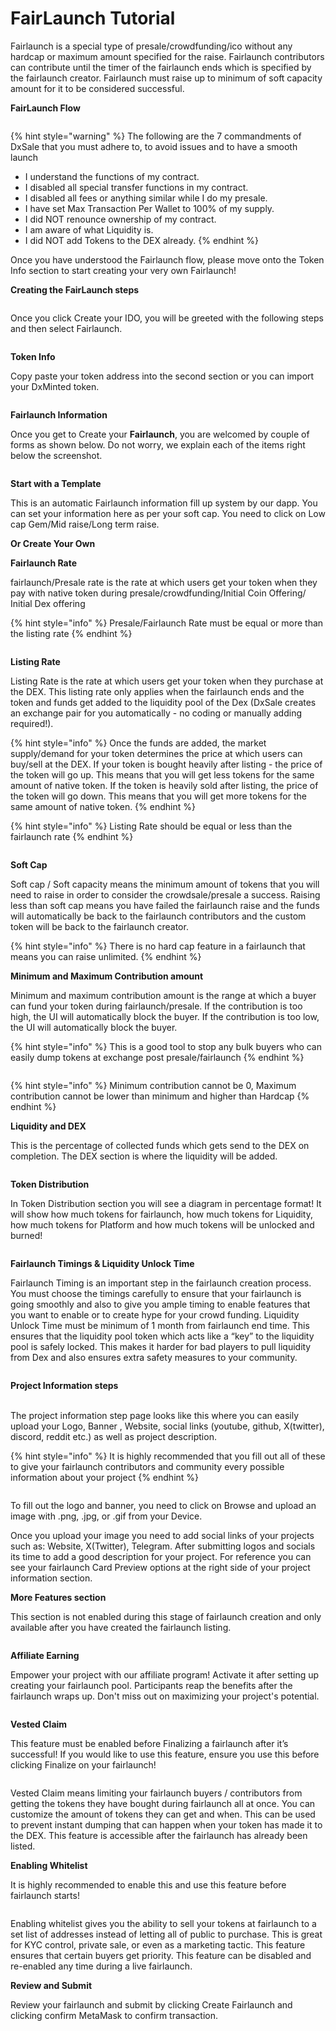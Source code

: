 # FairLaunch Tutorial

Fairlaunch is a special type of presale/crowdfunding/ico without any hardcap or maximum amount specified for the raise. Fairlaunch contributors can contribute until the timer of the fairlaunch ends which is specified by the fairlaunch creator. Fairlaunch must raise up to minimum of soft capacity amount for it to be considered successful.



**FairLaunch Flow**

<figure><img src="../../.gitbook/assets/image (1) (4).png" alt=""><figcaption></figcaption></figure>

{% hint style="warning" %}
The following are the 7 commandments of DxSale that you must adhere to, to avoid issues and to have a smooth launch

* I understand the functions of my contract.
* I disabled all special transfer functions in my contract.
* I disabled all fees or anything similar while I do my presale.
* I have set Max Transaction Per Wallet to 100% of my supply.
* I did NOT renounce ownership of my contract.
* I am aware of what Liquidity is.
* I did NOT add Tokens to the DEX already.
{% endhint %}

Once you have understood the Fairlaunch flow, please move onto the Token Info section to start creating your very own Fairlaunch!

**Creating the FairLaunch steps**

<figure><img src="../../.gitbook/assets/dxsale create ido.png" alt=""><figcaption></figcaption></figure>

Once you click Create your IDO, you will be greeted with the following steps and then select Fairlaunch.

<figure><img src="../../.gitbook/assets/dxfair1.png" alt=""><figcaption></figcaption></figure>

**Token Info**

Copy paste your token address into the second section or you can import your DxMinted token.

<figure><img src="../../.gitbook/assets/fairlaunch token info.png" alt=""><figcaption></figcaption></figure>

**Fairlaunch Information**

Once you get to Create your **Fairlaunch**, you are welcomed by couple of forms as shown below. Do not worry, we explain each of the items right below the screenshot.

<figure><img src="../../.gitbook/assets/fairlaunch info3.png" alt=""><figcaption></figcaption></figure>

**Start with a Template**

This is an automatic Fairlaunch information fill up system by our dapp. You can set your information here as per your soft cap. You need to click on Low cap Gem/Mid raise/Long term raise.

**Or Create Your Own**

**Fairlaunch Rate**

fairlaunch/Presale rate is the rate at which users get your token when they pay with native token during presale/crowdfunding/Initial Coin Offering/ Initial Dex offering



{% hint style="info" %}
Presale/Fairlaunch Rate must be equal or more than the listing rate
{% endhint %}

<figure><img src="../../.gitbook/assets/image (15) (2).png" alt=""><figcaption></figcaption></figure>

&#x20;

&#x20;

**Listing Rate**

Listing Rate is the rate at which users get your token when they purchase at the DEX. This listing rate only applies when the fairlaunch ends and the token and funds get added to the liquidity pool of the Dex (DxSale creates an exchange pair for you automatically - no coding or manually adding required!).

{% hint style="info" %}
Once the funds are added, the market supply/demand for your token determines the price at which users can buy/sell at the DEX. If your token is bought heavily after listing - the price of the token will go up. This means that you will get less tokens for the same amount of native token. If the token is heavily sold after listing, the price of the token will go down. This means that you will get more tokens for the same amount of native token.&#x20;
{% endhint %}



{% hint style="info" %}
Listing Rate should be equal or less than the fairlaunch rate
{% endhint %}

<figure><img src="../../.gitbook/assets/image (9) (3) (1).png" alt=""><figcaption></figcaption></figure>

&#x20;

**Soft Cap**

Soft cap / Soft capacity means the minimum amount of tokens that you will need to raise in order to consider the crowdsale/presale a success. Raising less than soft cap means you have failed the fairlaunch raise and the funds will automatically be back to the fairlaunch contributors and the custom token will be back to the fairlaunch creator.

{% hint style="info" %}
There is no hard cap feature in a fairlaunch that means you can raise unlimited.
{% endhint %}

&#x20;



**Minimum and Maximum Contribution amount**

Minimum and maximum contribution amount is the range at which a buyer can fund your token during fairlaunch/presale. If the contribution is too high, the UI will automatically block the buyer. If the contribution is too low, the UI will automatically block the buyer.

{% hint style="info" %}
This is a good tool to stop any bulk buyers who can easily dump tokens at exchange post presale/fairlaunch&#x20;
{% endhint %}

<figure><img src="../../.gitbook/assets/image (61) (1).png" alt=""><figcaption></figcaption></figure>

{% hint style="info" %}
Minimum contribution cannot be 0, Maximum contribution cannot be lower than minimum and higher than Hardcap
{% endhint %}

**Liquidity and DEX**

This is the percentage of collected funds which gets send to the DEX on completion. The DEX section is where the liquidity will be added.

<figure><img src="https://docs.dxsale.network/~gitbook/image?url=https%3A%2F%2F3286775751-files.gitbook.io%2F%7E%2Ffiles%2Fv0%2Fb%2Fgitbook-x-prod.appspot.com%2Fo%2Fspaces%252F-MTT8AZhxr8LCTIIdY3-%252Fuploads%252F1CcnupdONESfYxVSxDWH%252Fdx4.png%3Falt%3Dmedia%26token%3D136db37d-47f4-4a02-80a2-3566f65ca544&#x26;width=768&#x26;dpr=4&#x26;quality=100&#x26;sign=ea28312a8ae448322fdcd84a3ebd22e4189a07604e97789874556778bfafbbc6" alt=""><figcaption></figcaption></figure>

&#x20;**Token Distribution**

In Token Distribution section you will see a diagram in percentage format! It will show how much tokens for fairlaunch, how much tokens for Liquidity, how much tokens for Platform and how much tokens will be unlocked and burned!

<figure><img src="../../.gitbook/assets/fairlaunch info5.png" alt=""><figcaption></figcaption></figure>

**Fairlaunch Timings & Liquidity Unlock Time**

Fairlaunch Timing is an important step in the fairlaunch creation process. You must choose the timings carefully to ensure that your fairlaunch is going smoothly and also to give you ample timing to enable features that you want to enable or to create hype for your crowd funding. Liquidity Unlock Time must be minimum of 1 month from fairlaunch end time. This ensures that the liquidity pool token which acts like a “key” to the liquidity pool is safely locked. This makes it harder for bad players to pull liquidity from Dex and also ensures extra safety measures to your community.



<figure><img src="../../.gitbook/assets/fairlaunch info6.png" alt=""><figcaption></figcaption></figure>

**Project Information steps**

\
The project information step page looks like this where you can easily upload your Logo, Banner , Website, social links (youtube, github, X(twitter), discord, reddit etc.) as well as project description.

{% hint style="info" %}
It is highly recommended that you fill out all of these to give your fairlaunch contributors and community every possible information about your project
{% endhint %}

<figure><img src="https://docs.dxsale.network/~gitbook/image?url=https%3A%2F%2F3286775751-files.gitbook.io%2F%7E%2Ffiles%2Fv0%2Fb%2Fgitbook-x-prod.appspot.com%2Fo%2Fspaces%252F-MTT8AZhxr8LCTIIdY3-%252Fuploads%252FD0k2hVh6LqU8Xbog4uxC%252Fdx6.png%3Falt%3Dmedia%26token%3Dd5535504-089e-4285-91c3-89dd3076f51c&#x26;width=768&#x26;dpr=4&#x26;quality=100&#x26;sign=201203759d26ee37fc45dcf3ae6784f5a243a1150398ecb2a090c3727572a7f4" alt=""><figcaption></figcaption></figure>

To fill out the logo and banner, you need to click on Browse and upload an image with .png, .jpg, or .gif from your Device.

Once you upload your image you need to add social links of your projects such as: Website, X(Twitter), Telegram. After submitting logos and socials its time to add a good description for your project. For reference you can see your fairlaunch Card Preview options at the right side of your project information section.

**More Features section**

This section is not enabled during this stage of fairlaunch creation and only available after you have created the fairlaunch  listing.

<figure><img src="../../.gitbook/assets/dx7.png" alt=""><figcaption></figcaption></figure>

**Affiliate Earning**

Empower your project with our affiliate program! Activate it after setting up creating your fairlaunch pool. Participants reap the benefits after the fairlaunch wraps up. Don't miss out on maximizing your project's potential.

<figure><img src="../../.gitbook/assets/614c99cf4f23707154a37bf7_how-to-start-affiliate-marketing-1.png" alt=""><figcaption></figcaption></figure>

**Vested Claim**

This feature must be enabled before Finalizing a fairlaunch after it’s successful! If you would like to use this feature, ensure you use this before clicking Finalize on your fairlaunch!

<figure><img src="../../.gitbook/assets/image.png" alt=""><figcaption></figcaption></figure>

Vested Claim means limiting your fairlaunch buyers / contributors from getting the tokens they have bought during fairlaunch all at once. You can customize the amount of tokens they can get and when. This can be used to prevent instant dumping that can happen when your token has made it to the DEX. This feature is accessible after the fairlaunch has already been listed.

**Enabling Whitelist**

It is highly recommended to enable this and use this feature before fairlaunch starts!

<figure><img src="../../.gitbook/assets/image (1).png" alt=""><figcaption></figcaption></figure>

Enabling whitelist gives you the ability to sell your tokens at fairlaunch to a set list of addresses instead of letting all of public to purchase. This is great for KYC control, private sale, or even as a marketing tactic. This feature ensures that certain buyers get priority. This feature can be disabled and re-enabled any time during a live fairlaunch.

**Review and Submit**

Review your fairlaunch and submit by clicking Create Fairlaunch and clicking confirm MetaMask to confirm transaction.

<figure><img src="../../.gitbook/assets/fairlaunch info7.png" alt=""><figcaption></figcaption></figure>

<figure><img src="../../.gitbook/assets/fairlaunch info8.png" alt=""><figcaption></figcaption></figure>

